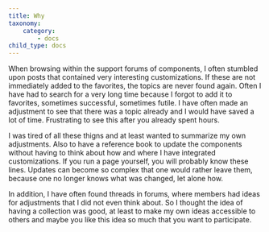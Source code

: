 ```yaml
---
title: Why
taxonomy:
    category:
        - docs
child_type: docs
---
```


When browsing within the support forums of components, I often stumbled upon posts that contained very interesting customizations. If these are not immediately added to the favorites, the topics are never found again. Often I have had to search for a very long time because I forgot to add it to favorites, sometimes successful, sometimes futile. I have often made an adjustment to see that there was a topic already and I would have saved a lot of time. Frustrating to see this after you already spent hours.

I was tired of all these thigns and at least wanted to summarize my own adjustments. Also to have a reference book to update the components without having to think about how and where I have integrated customizations. If you run a page yourself, you will probably know these lines. Updates can become so complex that one would rather leave them, because one no longer knows what was changed, let alone how.

In addition, I have often found threads in forums, where members had ideas for adjustments that  I did not even think about. So I thought the idea of having a collection was good, at least to make my own ideas accessible to others and maybe you like this idea so much that you want to participate.